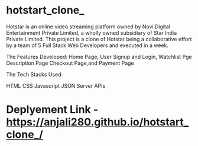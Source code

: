 # hotstart_clone_
Hotstar is an online video streaming platform owned by Novi Digital Entertainment Private Limited, a wholly owned subsidiary of Star India Private Limited.
This project is a clone of Hotstar being a collaborative effort by a team of 5 Full Stack Web Developers and executed in a week.

The Features Developed:
Home Page,
User Signup and Login,
Watchlist Pge
Description Page
Checkout Page,and
Payment Page


The Tech Stacks Used:

HTML
CSS
Javascript
JSON Server
APIs


# Deplyement Link - https://anjali280.github.io/hotstart_clone_/
